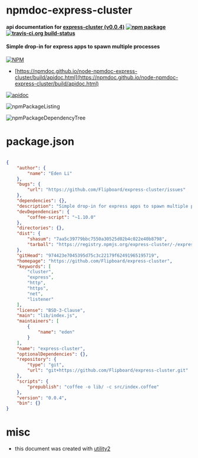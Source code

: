 # npmdoc-express-cluster

#### api documentation for  [express-cluster (v0.0.4)](https://github.com/Flipboard/express-cluster)  [![npm package](https://img.shields.io/npm/v/npmdoc-express-cluster.svg?style=flat-square)](https://www.npmjs.org/package/npmdoc-express-cluster) [![travis-ci.org build-status](https://api.travis-ci.org/npmdoc/node-npmdoc-express-cluster.svg)](https://travis-ci.org/npmdoc/node-npmdoc-express-cluster)

#### Simple drop-in for express apps to spawn multiple processes

[![NPM](https://nodei.co/npm/express-cluster.png?downloads=true&downloadRank=true&stars=true)](https://www.npmjs.com/package/express-cluster)

- [https://npmdoc.github.io/node-npmdoc-express-cluster/build/apidoc.html](https://npmdoc.github.io/node-npmdoc-express-cluster/build/apidoc.html)

[![apidoc](https://npmdoc.github.io/node-npmdoc-express-cluster/build/screenCapture.buildCi.browser.%252Ftmp%252Fbuild%252Fapidoc.html.png)](https://npmdoc.github.io/node-npmdoc-express-cluster/build/apidoc.html)

![npmPackageListing](https://npmdoc.github.io/node-npmdoc-express-cluster/build/screenCapture.npmPackageListing.svg)

![npmPackageDependencyTree](https://npmdoc.github.io/node-npmdoc-express-cluster/build/screenCapture.npmPackageDependencyTree.svg)



# package.json

```json

{
    "author": {
        "name": "Eden Li"
    },
    "bugs": {
        "url": "https://github.com/Flipboard/express-cluster/issues"
    },
    "dependencies": {},
    "description": "Simple drop-in for express apps to spawn multiple processes",
    "devDependencies": {
        "coffee-script": "~1.10.0"
    },
    "directories": {},
    "dist": {
        "shasum": "7aa5c39779bbc7550a30525d02b4c022e40b8798",
        "tarball": "https://registry.npmjs.org/express-cluster/-/express-cluster-0.0.4.tgz"
    },
    "gitHead": "974423e7045395d75c3c22179f62491965195719",
    "homepage": "https://github.com/Flipboard/express-cluster",
    "keywords": [
        "cluster",
        "express",
        "http",
        "https",
        "net",
        "listener"
    ],
    "license": "BSD-3-Clause",
    "main": "lib/index.js",
    "maintainers": [
        {
            "name": "eden"
        }
    ],
    "name": "express-cluster",
    "optionalDependencies": {},
    "repository": {
        "type": "git",
        "url": "git+https://github.com/Flipboard/express-cluster.git"
    },
    "scripts": {
        "prepublish": "coffee -o lib/ -c src/index.coffee"
    },
    "version": "0.0.4",
    "bin": {}
}
```



# misc
- this document was created with [utility2](https://github.com/kaizhu256/node-utility2)
